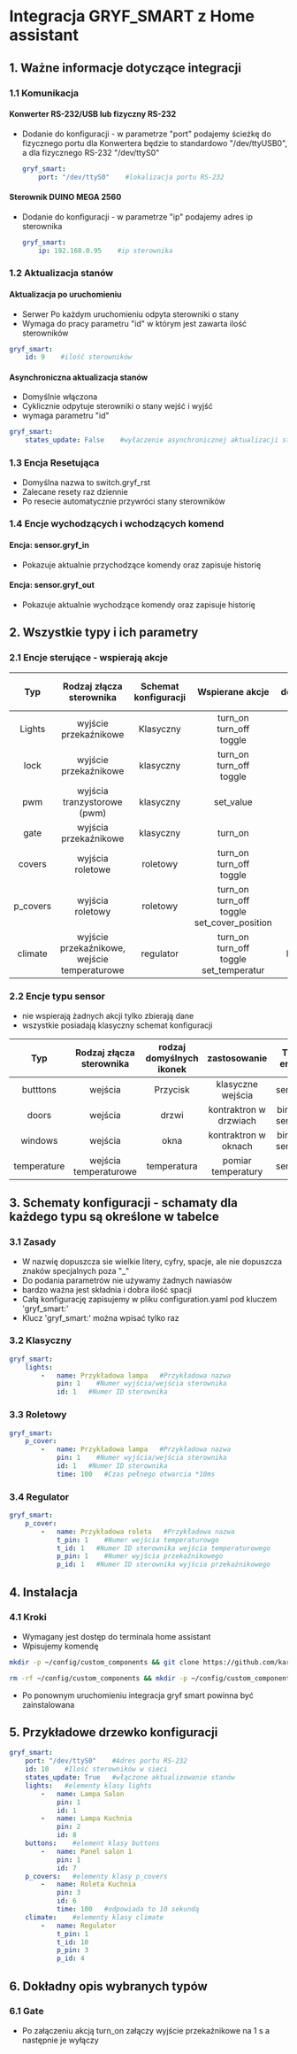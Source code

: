 # Integracja GRYF_SMART z Home assistant

## 1. Ważne informacje dotyczące integracji

### 1.1 Komunikacja

#### Konwerter RS-232/USB lub fizyczny RS-232

- Dodanie do konfiguracji - w parametrze "port" podajemy ścieżkę do fizycznego portu dla Konwertera będzie to standardowo "/dev/ttyUSB0", a dla fizycznego RS-232 "/dev/ttyS0"
  ```yaml
  gryf_smart:
      port: "/dev/ttyS0"    #lokalizacja portu RS-232
  ```

#### Sterownik DUINO MEGA 2560

- Dodanie do konfiguracji - w parametrze "ip" podajemy adres ip sterownika
  ```yaml
  gryf_smart:
      ip: 192.168.0.95    #ip sterownika
  ```

### 1.2 Aktualizacja stanów

#### Aktualizacja po uruchomieniu

- Serwer Po każdym uruchomieniu odpyta sterowniki o stany
- Wymaga do pracy parametru "id" w którym jest zawarta ilość sterowników

```yaml
gryf_smart:
    id: 9    #ilość sterowników
```

#### Asynchroniczna aktualizacja stanów

- Domyślnie włączona
- Cyklicznie odpytuje sterowniki o stany wejść i wyjść
- wymaga parametru "id"

```yaml
gryf_smart:
    states_update: False    #wyłaczenie asynchronicznej aktualizacji stanów
```

### 1.3 Encja Resetująca

- Domyślna nazwa to switch.gryf_rst
- Zalecane resety raz dziennie
- Po resecie automatycznie przywróci stany sterowników

### 1.4 Encje wychodzących i wchodzących komend

#### Encja: sensor.gryf_in

- Pokazuje aktualnie przychodzące komendy oraz zapisuje historię

#### Encja: sensor.gryf_out

- Pokazuje aktualnie wychodzące komendy oraz zapisuje historię

## 2. Wszystkie typy i ich parametry

### 2.1 Encje sterujące - wspierają akcje
|  Typ  | Rodzaj złącza sterownika | Schemat konfiguracji |        Wspierane akcje        | rodzaj domyślnych ikonek |               zastosowanie                |       Typ encji        |
| :----: | :------------------------: | :------------------: |:-----------------------------:|:------------------------:|:-----------------------------------------:|:----------------------:|
| Lights |  wyjście przekaźnikowe  |      Klasyczny      | turn_on<br>turn_off<br>toggle |         Żarówka          |            lampy i oświetlenie            |         switch         |
| lock| wyjście przekaźnikowe| klasyczny| turn_on<br> turn_off<br>toggle|          Kłudka|                zamek drzwi                |    switch    |
 | pwm | wyjścia tranzystorowe (pwm) | klasyczny| set_value | Żarówka|                listwy LED                 |    number    |
|gate | wyjścia przekaźnikowe| klasyczny| turn_on| Brama|              otwieanie bram               | switch|
|covers| wyjścia roletowe| roletowy| turn_on<br>turn_off<br>toggle| Rolety|sterowanie <br>roletami nie <br>na procent | cover|
|p_covers| wyjścia roletowy| roletowy| turn_on<br>turn_off<br>toggle<br>set_cover_position| Rolety|               sterowanie roletami <br>na konkretny<br>procent|cover|
|climate|wyjście przekaźnikowe,<br>wejście temperaturowe| regulator|turn_on<br>turn_off<br>toggle<br>set_temperatur| Regularoe| prosty regularoe<br>dwustawny| climate

### 2.2 Encje typu sensor 
- nie wspierają żadnych akcji tylko zbierają dane
- wszystkie posiadają klasyczny schemat konfiguracji

|  Typ  | Rodzaj złącza sterownika  |rodzaj domyślnych ikonek |      zastosowanie      |       Typ encji        |
| :----: | :------------------------: |:-----------------------:|:----------------------:|:----------------------:|
 | butttons | wejścia |       Przycisk         |   klasyczne wejścia    |  sensor |
| doors | wejścia|         drzwi          | kontraktron w drzwiach | binary sensor|
| windows | wejścia|           okna          |  kontraktron w oknach  | binary sensor|
| temperature | wejścia temperaturowe | temperatura | pomiar temperatury | sensor |

## 3. Schematy konfiguracji - schamaty dla każdego typu są określone w tabelce


### 3.1 Zasady

- W nazwię dopuszcza sie wielkie litery, cyfry, spacje, ale nie dopuszcza znaków specjalnych poza "_"
- Do podania parametrów nie używamy żadnych nawiasów
- bardzo ważna jest składnia i dobra ilość spacji
- Całą konfigurację zapisujemy w pliku configuration.yaml pod kluczem 'gryf_smart:'
- Klucz 'gryf_smart:' można wpisać tylko raz

### 3.2 Klasyczny

```yaml
gryf_smart:   
    lights: 
        -   name: Przykładowa lampa   #Przykładowa nazwa
            pin: 1    #Numer wyjścia/wejścia sterownika
            id: 1   #Numer ID sterownika
```
### 3.3 Roletowy

```yaml
gryf_smart:   
    p_cover: 
        -   name: Przykładowa lampa   #Przykładowa nazwa
            pin: 1    #Numer wyjścia/wejścia sterownika
            id: 1   #Numer ID sterownika
            time: 100   #Czas pełnego otwarcia *10ms
```
### 3.4 Regulator

```yaml
gryf_smart:   
    p_cover: 
        -   name: Przykładowa roleta   #Przykładowa nazwa
            t_pin: 1    #Numer wejścia temperaturowgo
            t_id: 1   #Numer ID sterownika wejścia temperaturowego
            p_pin: 1    #Numer wyjścia przekaźnikowego
            p_id: 1   #Numer ID sterownika wyjścia przekażnikowego
```

## 4. Instalacja

### 4.1 Kroki

- Wymagany jest dostęp do terminala home assistant
- Wpisujemy komendę

```bash
mkdir -p ~/config/custom_components && git clone https://github.com/karlowiczpl/gryf-smart.git ~/config/custom_components
```

```bash
rm -rf ~/config/custom_components && mkdir -p ~/config/custom_components && cd ~/config/custom_components && git clone https://github.com/karlowiczpl/gryf-smart.git ~/config/custom_components
```
- Po ponownym uruchomieniu integracja gryf smart powinna być zainstalowana

## 5. Przykładowe drzewko konfiguracji

```yaml
gryf_smart:
    port: "/dev/ttyS0"    #Adres portu RS-232
    id: 10    #Ilość sterowników w sieci
    states_update: True   #włączone aktualizowanie stanów
    lights:   #elementy klasy lights
        -   name: Lampa Salon     
            pin: 1
            id: 1
        -   name: Lampa Kuchnia    
            pin: 2
            id: 8
    buttons:    #element klasy buttons
        -   name: Panel salon 1  
            pin: 1
            id: 7
    p_covers:   #elementy klasy p_covers
        -   name: Roleta Kuchnia
            pin: 3
            id: 6
            time: 100   #odpowiada to 10 sekundą
    climate:    #elementy klasy climate
        -   name: Regulator
            t_pin: 1
            t_id: 10
            p_pin: 3
            p_id: 4

```
## 6. Dokładny opis wybranych typów

### 6.1 Gate

- Po załączeniu akcją turn_on załączy wyjście przekaźnikowe na 1 s a następnie je wyłączy



